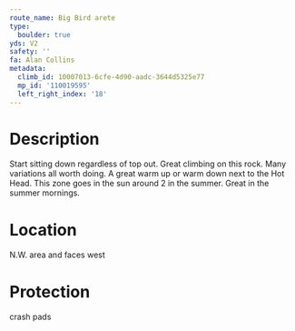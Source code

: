 ```yaml
---
route_name: Big Bird arete
type:
  boulder: true
yds: V2
safety: ''
fa: Alan Collins
metadata:
  climb_id: 10007013-6cfe-4d90-aadc-3644d5325e77
  mp_id: '110019595'
  left_right_index: '18'
---
```

# Description
Start sitting down regardless of top out. Great climbing on this rock. Many variations all worth doing. A great warm up or warm down next to the Hot Head. This zone goes in the sun around 2 in the summer. Great in the summer mornings.

# Location
N.W. area and faces west

# Protection
crash pads
